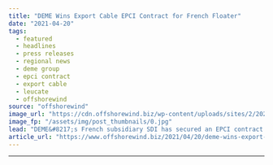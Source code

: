 ```yaml
---
title: "DEME Wins Export Cable EPCI Contract for French Floater"
date: "2021-04-20"
tags: 
  - featured
  - headlines
  - press releases
  - regional news
  - deme group
  - epci contract
  - export cable
  - leucate
  - offshorewind
source: "offshorewind"
image_url: "https://cdn.offshorewind.biz/wp-content/uploads/sites/2/2021/04/20085503/DEME-Wins-Export-Cable-EPCI-Contract-for-French-Floater.jpg"
image_fp: "/assets/img/post_thumbnails/0.jpg"
lead: "DEME&#8217;s French subsidiary SDI has secured an EPCI contract in a consortium with JDR"
article_url: "https://www.offshorewind.biz/2021/04/20/deme-wins-export-cable-epci-contract-for-french-floater/"
---
```


---
